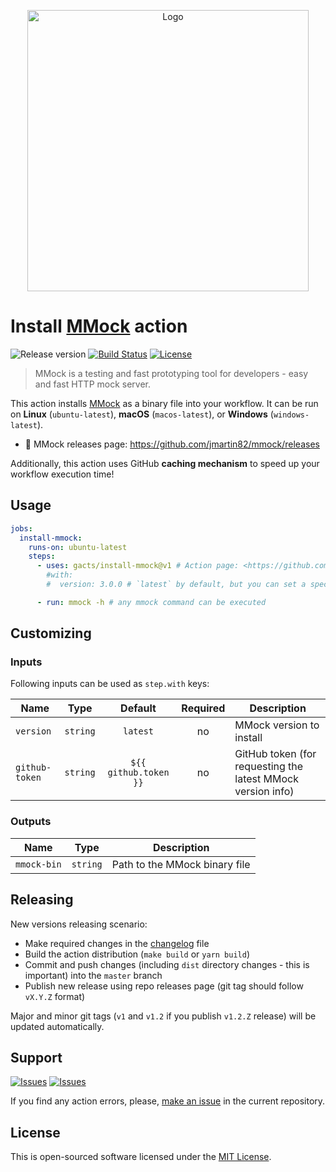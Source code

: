 <p align="center">
  <img src="https://github.com/jmartin82/mmock/raw/master/docs/logo.png" alt="Logo" width="450" />
</p>

# Install [MMock][mmock] action

![Release version][badge_release_version]
[![Build Status][badge_build]][link_build]
[![License][badge_license]][link_license]

> MMock is a testing and fast prototyping tool for developers - easy and fast HTTP mock server.

This action installs [MMock][mmock] as a binary file into your workflow. It can be run on **Linux** (`ubuntu-latest`), **macOS** (`macos-latest`), or **Windows** (`windows-latest`).

- 🚀 MMock releases page: <https://github.com/jmartin82/mmock/releases>

Additionally, this action uses GitHub **caching mechanism** to speed up your workflow execution time!

## Usage

```yaml
jobs:
  install-mmock:
    runs-on: ubuntu-latest
    steps:
      - uses: gacts/install-mmock@v1 # Action page: <https://github.com/gacts/install-mmock>
        #with:
        #  version: 3.0.0 # `latest` by default, but you can set a specific version to install, e.g.: `1.6.0`

      - run: mmock -h # any mmock command can be executed
```

## Customizing

### Inputs

Following inputs can be used as `step.with` keys:

| Name           |   Type   |        Default        | Required | Description                                                 |
|----------------|:--------:|:---------------------:|:--------:|-------------------------------------------------------------|
| `version`      | `string` |       `latest`        |    no    | MMock version to install                                    |
| `github-token` | `string` | `${{ github.token }}` |    no    | GitHub token (for requesting the latest MMock version info) |

### Outputs

| Name        |   Type   | Description                   |
|-------------|:--------:|-------------------------------|
| `mmock-bin` | `string` | Path to the MMock binary file |

## Releasing

New versions releasing scenario:

- Make required changes in the [changelog](CHANGELOG.md) file
- Build the action distribution (`make build` or `yarn build`)
- Commit and push changes (including `dist` directory changes - this is important) into the `master` branch
- Publish new release using repo releases page (git tag should follow `vX.Y.Z` format)

Major and minor git tags (`v1` and `v1.2` if you publish `v1.2.Z` release) will be updated automatically.

## Support

[![Issues][badge_issues]][link_issues]
[![Issues][badge_pulls]][link_pulls]

If you find any action errors, please, [make an issue][link_create_issue] in the current repository.

## License

This is open-sourced software licensed under the [MIT License][link_license].

[badge_build]:https://img.shields.io/github/actions/workflow/status/gacts/install-mmock/tests.yml?branch=master&maxAge=30
[badge_release_version]:https://img.shields.io/github/release/gacts/install-mmock.svg?maxAge=30
[badge_license]:https://img.shields.io/github/license/gacts/install-mmock.svg?longCache=true
[badge_release_date]:https://img.shields.io/github/release-date/gacts/install-mmock.svg?maxAge=180
[badge_commits_since_release]:https://img.shields.io/github/commits-since/gacts/install-mmock/latest.svg?maxAge=45
[badge_issues]:https://img.shields.io/github/issues/gacts/install-mmock.svg?maxAge=45
[badge_pulls]:https://img.shields.io/github/issues-pr/gacts/install-mmock.svg?maxAge=45

[link_build]:https://github.com/gacts/install-mmock/actions
[link_license]:https://github.com/gacts/install-mmock/blob/master/LICENSE
[link_issues]:https://github.com/gacts/install-mmock/issues
[link_create_issue]:https://github.com/gacts/install-mmock/issues/new
[link_pulls]:https://github.com/gacts/install-mmock/pulls

[mmock]:https://github.com/jmartin82/mmock
